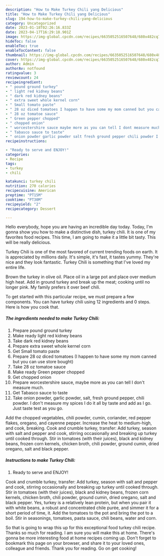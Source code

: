 ```yaml
---
description: "How to Make Turkey Chili yang Delicious"
title: "How to Make Turkey Chili yang Delicious"
slug: 194-how-to-make-turkey-chili-yang-delicious
category: Uncategorized
date: 2023-01-18T02:26:16.833Z
date: 2023-04-17T16:29:18.901Z
image: https://img-global.cpcdn.com/recipes/6635052516507648/680x482cq70/turkey-chili-recipe-main-photo.jpg
hideToc: false
enableToc: true
enableTocContent: false
thumbnail: https://img-global.cpcdn.com/recipes/6635052516507648/680x482cq70/turkey-chili-recipe-main-photo.jpg
cover: https://img-global.cpcdn.com/recipes/6635052516507648/680x482cq70/turkey-chili-recipe-main-photo.jpg
author: Admin
authorAv: notfound
ratingvalue: 3
reviewcount: 24
recipeingredient:
- " pound ground turkey"
- " light red kidney beans"
- " dark red kidney beans"
- " extra sweet whole kernel corn"
- " Small tomato paste"
- " 28 oz diced tomatoes I happen to have some my mom canned but you can use store bought"
- " 28 oz tomatoe sauce"
- " Green pepper chopped"
- " chopped onion"
- " worcestershire sauce maybe more as you can tell I dont measure much"
- " Tabasco sauce to taste"
- " onion powder garlic powder salt fresh ground pepper chili powder I dont measure my spices I do it all by taste and add as I go Just taste test as you go"
recipeinstructions:

- "Ready to serve and ENJOY!"
categories:
- Recipe
tags:
- turkey
- chili

katakunci: turkey chili 
nutrition: 270 calories
recipecuisine: American
preptime: "PT15M"
cooktime: "PT30M"
recipeyield: "2"
recipecategory: Dessert

---
```



Hello everybody, hope you are having an incredible day today. Today, I'm gonna show you how to make a distinctive dish, turkey chili. It is one of my favorites food recipes. This time, I am going to make it a little bit tasty. This will be really delicious.

Turkey Chili is one of the most favored of current trending foods on earth. It is appreciated by millions daily. It's simple, it's fast, it tastes yummy. They're nice and they look fantastic. Turkey Chili is something that I've loved my entire life.

Brown the turkey in olive oil. Place oil in a large pot and place over medium high heat. Add in ground turkey and break up the meat; cooking until no longer pink. My family prefers it over beef chili.


To get started with this particular recipe, we must prepare a few components. You can have turkey chili using 12 ingredients and 0 steps. Here is how you cook that.

<!--inarticleads1-->

##### The ingredients needed to make Turkey Chili:

1. Prepare  pound ground turkey
1. Make ready  light red kidney beans
1. Take  dark red kidney beans
1. Prepare  extra sweet whole kernel corn
1. Get  Small tomato paste
1. Prepare  28 oz diced tomatoes (I happen to have some my mom canned but you can use store bought)
1. Take  28 oz tomatoe sauce
1. Make ready  Green pepper chopped
1. Get  chopped onion
1. Prepare  worcestershire sauce, maybe more as you can tell I don&#39;t measure much.
1. Get  Tabasco sauce to taste
1. Take  onion powder, garlic powder, salt, fresh ground pepper, chili powder. I don&#39;t measure my spices I do it all by taste and add as I go. Just taste test as you go.


Add the chopped vegetables, chili powder, cumin, coriander, red pepper flakes, oregano, and cayenne pepper. Increase the heat to medium-high, and cook, breaking. Cook and crumble turkey, transfer: Add turkey, season with salt and pepper and cook, stirring occasionally and breaking up turkey until cooked through. Stir in tomatoes (with their juices), black and kidney beans, frozen corn kernels, chicken broth, chili powder, ground cumin, dried oregano, salt and black pepper. 

<!--inarticleads2-->

##### Instructions to make Turkey Chili:


1. Ready to serve and ENJOY!

Cook and crumble turkey, transfer: Add turkey, season with salt and pepper and cook, stirring occasionally and breaking up turkey until cooked through. Stir in tomatoes (with their juices), black and kidney beans, frozen corn kernels, chicken broth, chili powder, ground cumin, dried oregano, salt and black pepper. Yes, turkey is a relatively lean protein, but when you pair it with white beans, a robust and concentrated chile purée, and simmer it for a short period of time, it. Add the tomatoes to the pot and bring the pot to a boil. Stir in seasonings, tomatoes, pasta sauce, chili beans, water and corn. 

So that is going to wrap this up for this exceptional food turkey chili recipe. Thanks so much for reading. I am sure you will make this at home. There's gonna be more interesting food at home recipes coming up. Don't forget to bookmark this page on your browser, and share it to your loved ones, colleague and friends. Thank you for reading. Go on get cooking!
